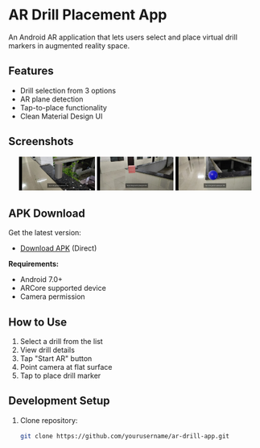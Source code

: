 # AR Drill Placement App

An Android AR application that lets users select and place virtual drill markers in augmented reality space.

## Features
- Drill selection from 3 options
- AR plane detection
- Tap-to-place functionality
- Clean Material Design UI

## Screenshots
<div align="center">
  <img src="screenShorts/ss1.jpeg" width="30%"/>
  <img src="screenShorts/ss2.jpeg" width="30%" /> 
  <img src="screenShorts/ss3.jpeg" width="30%" />
</div>

## APK Download
Get the latest version:
- [Download APK](app/release/app-debug.apk) (Direct)

**Requirements:**
- Android 7.0+
- ARCore supported device
- Camera permission

## How to Use
1. Select a drill from the list
2. View drill details
3. Tap "Start AR" button
4. Point camera at flat surface
5. Tap to place drill marker

## Development Setup
1. Clone repository:
   ```bash
   git clone https://github.com/yourusername/ar-drill-app.git
